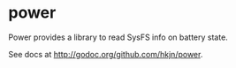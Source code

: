 power
=====

Power provides a library to read SysFS info on battery state.

See docs at http://godoc.org/github.com/hkjn/power.
